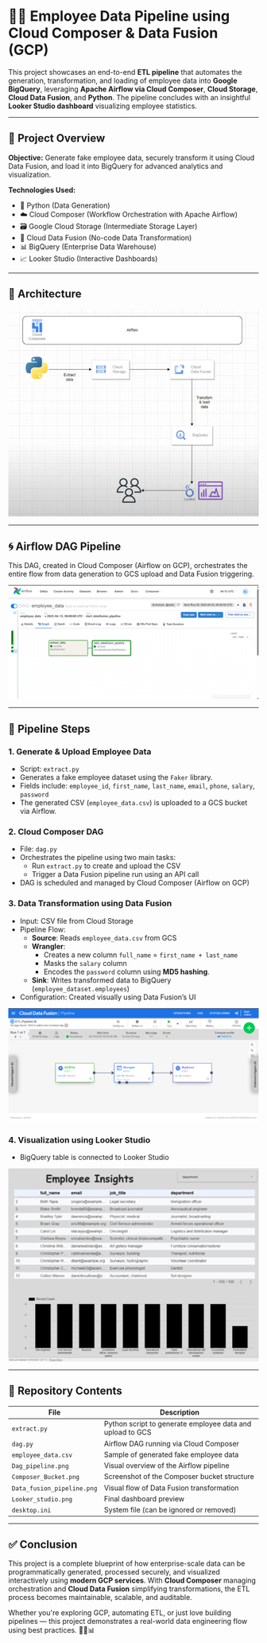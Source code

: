 # 👨‍💼 Employee Data Pipeline using Cloud Composer & Data Fusion (GCP)

This project showcases an end-to-end **ETL pipeline** that automates the generation, transformation, and loading of employee data into **Google BigQuery**, leveraging **Apache Airflow via Cloud Composer**, **Cloud Storage**, **Cloud Data Fusion**, and **Python**. The pipeline concludes with an insightful **Looker Studio dashboard** visualizing employee statistics.

---

## 📌 Project Overview

**Objective:** Generate fake employee data, securely transform it using Cloud Data Fusion, and load it into BigQuery for advanced analytics and visualization.

**Technologies Used:**
- 🐍 Python (Data Generation)
- ☁️ Cloud Composer (Workflow Orchestration with Apache Airflow)
- 🗃 Google Cloud Storage (Intermediate Storage Layer)
- 🔄 Cloud Data Fusion (No-code Data Transformation)
- 📊 BigQuery (Enterprise Data Warehouse)
- 📈 Looker Studio (Interactive Dashboards)

---

## 🧱 Architecture

![Architecture](Architecture.png)

---

## 🌀 Airflow DAG Pipeline

This DAG, created in Cloud Composer (Airflow on GCP), orchestrates the entire flow from data generation to GCS upload and Data Fusion triggering.

![DAG Pipeline](Dag_pipeline.png)

---

## 🔄 Pipeline Steps

### 1. **Generate & Upload Employee Data**
- Script: `extract.py`
- Generates a fake employee dataset using the `Faker` library.
- Fields include: `employee_id`, `first_name`, `last_name`, `email`, `phone`, `salary`, `password`
- The generated CSV (`employee_data.csv`) is uploaded to a GCS bucket via Airflow.

### 2. **Cloud Composer DAG**
- File: `dag.py`
- Orchestrates the pipeline using two main tasks:
  - Run `extract.py` to create and upload the CSV
  - Trigger a Data Fusion pipeline run using an API call
- DAG is scheduled and managed by Cloud Composer (Airflow on GCP)

### 3. **Data Transformation using Data Fusion**
- Input: CSV file from Cloud Storage
- Pipeline Flow:
  - **Source**: Reads `employee_data.csv` from GCS
  - **Wrangler**:
    - Creates a new column `full_name` = `first_name + last_name`
    - Masks the `salary` column
    - Encodes the `password` column using **MD5 hashing**.
  - **Sink**: Writes transformed data to BigQuery (`employee_dataset.employees`)
- Configuration: Created visually using Data Fusion’s UI

![Data Fusion Pipeline](Data_fusion_pipeline.png)

### 4. **Visualization using Looker Studio**
- BigQuery table is connected to Looker Studio

![Dashboard](Looker_studio.png)

---

## 📂 Repository Contents

| File | Description |
|------|-------------|
| `extract.py` | Python script to generate employee data and upload to GCS |
| `dag.py` | Airflow DAG running via Cloud Composer |
| `employee_data.csv` | Sample of generated fake employee data |
| `Dag_pipeline.png` | Visual overview of the Airflow pipeline |
| `Composer_Bucket.png` | Screenshot of the Composer bucket structure |
| `Data_fusion_pipeline.png` | Visual flow of Data Fusion transformation |
| `Looker_studio.png` | Final dashboard preview |
| `desktop.ini` | System file (can be ignored or removed) |

---

## ✅ Conclusion

This project is a complete blueprint of how enterprise-scale data can be programmatically generated, processed securely, and visualized interactively using **modern GCP services**. With **Cloud Composer** managing orchestration and **Cloud Data Fusion** simplifying transformations, the ETL process becomes maintainable, scalable, and auditable.

Whether you're exploring GCP, automating ETL, or just love building pipelines — this project demonstrates a real-world data engineering flow using best practices. 🚀📂📊
